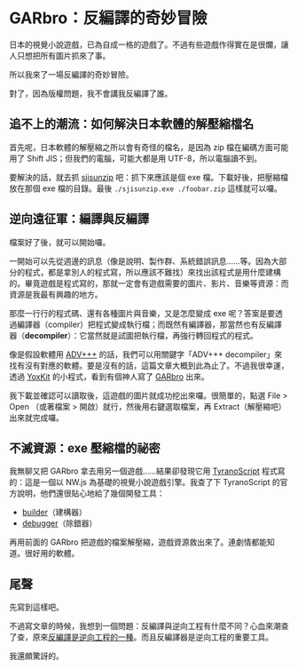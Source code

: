 # GARbro：反編譯的奇妙冒險

日本的視覺小說遊戲，已為自成一格的遊戲了。不過有些遊戲作得實在是很爛，讓人只想把所有圖片抓來了事。

所以我來了一場反編譯的奇妙冒險。

對了，因為版權問題，我不會講我反編譯了誰。

## 追不上的潮流：如何解決日本軟體的解壓縮檔名

首先呢，日本軟體的解壓縮之所以會有奇怪的檔名，是因為 zip 檔在編碼方面可能用了 Shift JIS；但我們的電腦，可能大都是用 UTF-8，所以電腦讀不到。

要解決的話，就去抓 [sjisunzip](https://github.com/kjerk/sjisunzip/releases) 吧：抓下來應該是個 exe 檔。下載好後，把壓縮檔放在那個 exe 檔的目錄。最後 `./sjisunzip.exe ./foobar.zip` 這樣就可以囉。

## 逆向遠征軍：編譯與反編譯

檔案好了後，就可以開始囉。

一開始可以先從週邊的訊息（像是說明、製作群、系統錯誤訊息……等。因為大部分的程式，都是拿別人的程式寫，所以應該不難找）來找出該程式是用什麼建構的。畢竟遊戲是程式寫的，那就一定會有遊戲需要的圖片、影片、音樂等資源：而資源是我最有興趣的地方。

那麼一行行的程式碼、還有各種圖片與音樂，又是怎麼變成 exe 呢？答案是要透過編譯器（compiler）把程式變成執行檔；而既然有編譯器，那當然也有反編譯器（**decompiler**）：它當然就是試圖把執行檔，再強行轉回程式的程式。

像是假設軟體用 [ADV+++](http://www.yox-project.com) 的話，我們可以用關鍵字「ADV+++ decompiler」來找有沒有對應的軟體。要是沒有的話，這篇文章大概到此為止了。不過我很幸運，透過 [YoxKit](https://github.com/xupefei/YoxKit) 的小程式，看到有個神人寫了 [GARbro](https://github.com/morkt/GARbro/releases) 出來。

我下載並確認可以讀取後，這遊戲的圖片就成功挖出來囉。很簡單的，點選 File > Open （或著檔案 > 開啟）就行，然後用右鍵選取檔案，再 Extract（解壓縮吧）出來就完成囉。

## 不滅資源：exe 壓縮檔的祕密

我無聊又把 GARbro 拿去用另一個遊戲……結果卻發現它用 [TyranoScript](https://tyrano.jp) 程式寫的：這是一個以 NW.js 為基礎的視覺小說遊戲引擎。我查了下 TyranoScript 的官方說明，他們還很貼心地給了幾個開發工具：

* [builder](http://b.tyrano.jp/)（建構器）
* [debugger](http://b.tyrano.jp/)（除錯器）

再用前面的 GARbro 把遊戲的檔案解壓縮，遊戲資源救出來了。連劇情都能知道。很好用的軟體。

## 尾聲

先寫到這樣吧。

不過寫文章的時候，我想到一個問題：反編譯與逆向工程有什麼不同？心血來潮查了查，原來[反編譯是逆向工程的一種](https://reverseengineering.stackexchange.com/a/1600)。而且反編譯器是逆向工程的重要工具。

我還頗驚訝的。
